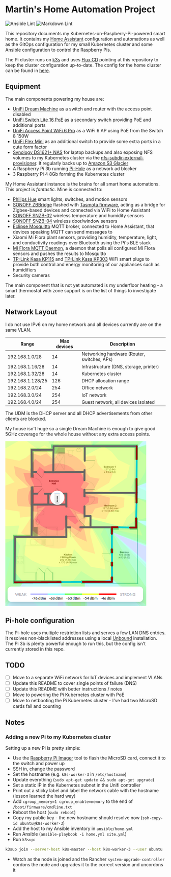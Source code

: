 # Martin's Home Automation Project

![Ansible Lint](https://github.com/mfoo/home/actions/workflows/ansible-lint.yaml/badge.svg)
![Markdown Lint](https://github.com/mfoo/home/actions/workflows/markdown-lint.yaml/badge.svg)

This repository documents my Kubernetes-on-Raspberry-Pi-powered smart home. It
contains my [Home Assistant](https://www.home-assistant.io/) configuration and
automations as well as the GitOps configuration for my small Kubernetes cluster
and some Ansible configuration to control the Raspberry Pis.

The Pi cluster runs on [k3s](https://k3s.io/) and uses [Flux
CD](https://fluxcd.io/) pointing at this repository to keep the cluster
configuration up-to-date. The config for the home cluster can be found in
[here](clusters/home-cluster).

## Equipment

The main components powering my house are:

- [UniFi Dream
  Machine](https://store.ui.com/collections/unifi-network-routing-switching/products/unifi-dream-machine)
  as a switch and router with the access point disabled
- [UniFi Switch Lite 16 PoE](https://eu.store.ui.com/collections/unifi-network-routing-switching/products/usw-lite-16-poe)
  as a secondary switch providing PoE and additional ports
- [UniFi Access Point WiFi 6 Pro](https://store.ui.com/products/unifi-ap6-professional)
  as a WiFi 6 AP using PoE from the Switch 8 150W
- [UniFi Flex Mini](https://store.ui.com/collections/unifi-network-switching/products/usw-flex-mini)
  as an additional switch to provide some extra ports in a cute form factor
- [Synology DS1621+ NAS](https://www.synology.com/en-us/products/DS1621+)
  for laptop backups and also exposing NFS volumes to my Kubernetes cluster via
  the
  [nfs-subdir-external-provisioner](https://github.com/kubernetes-sigs/nfs-subdir-external-provisioner).
  It regularly backs up to [Amazon S3 Glacier](https://aws.amazon.com/glacier/)
- A Raspberry Pi 3b running [Pi-Hole](https://pi-hole.net/) as a network ad
  blocker
- 3 Raspberry Pi 4 8Gb forming the Kubernetes cluster

My Home Assistant instance is the brains for all smart home automations. This
project is *fantastic*. Mine is connected to:

- [Philips Hue](https://www.philips-hue.com/en-gb) smart lights, switches, and
  motion sensors
- [SONOFF ZBBridge](https://sonoff.tech/product/smart-home-security/zbbridge/)
  flashed with [Tasmota firmware](https://tasmota.github.io/docs/), acting as
  a bridge for Zigbee-based devices and connected via WiFi to Home Assistant
- [SONOFF SNZB-02](https://sonoff.tech/product/smart-home-security/snzb-02/)
  wireless temperature and humidity sensors
- [SONOFF SNZB-04](https://sonoff.tech/product/smart-home-security/snzb-04/)
  wireless door/window sensors
- [Eclipse Mosquitto](https://mosquitto.org/) MQTT broker, connected to Home
  Assistant, that devices speaking MQTT can send messages to
- Xiaomi Mi Flora plant sensors, providing humidity, temperature, light, and
  conductivity readings over Bluetooth using the Pi's BLE stack
- [Mi Flora MQTT Daemon](https://github.com/ThomDietrich/miflora-mqtt-daemon), a
  daemon that polls all configured Mi Flora sensors and pushes the results to
  Mosquitto
- [TP-Link Kasa
  KP115](https://www.tp-link.com/uk/home-networking/smart-plug/kp115/) and
  [TP-Link Kasa KP303](https://www.tp-link.com/uk/home-networking/smart-plug/kp303/)
  WiFi smart plugs to provide both control and energy monitoring of our
  appliances such as humidifiers
- Security cameras

The main component that is not yet automated is my underfloor heating - a smart
thermostat with zone support is on the list of things to investigate later.

## Network Layout

I do not use IPv6 on my home network and all devices currently are on the same
VLAN.

| Range            | Max devices | Description                                 |
|------------------|-------------|---------------------------------------------|
| 192.168.1.0/28   |          14 | Networking hardware (Router, switches, APs) |
| 192.168.1.16/28  |          14 | Infrastructure (DNS, storage, printer)      |
| 192.168.1.32/28  |          14 | Kubernetes cluster                          |
| 192.168.1.128/25 |         126 | DHCP allocation range                       |
| 192.168.2.0/24   |         254 | Office network                              |
| 192.168.3.0/24   |         254 | IoT network                                 |
| 192.168.4.0/24   |         254 | Guest network, all devices isolated         |

The UDM is the DHCP server and all DHCP advertisements from other clients are
blocked.

My house isn't huge so a single Dream Machine is enough to give good 5GHz
coverage for the whole house without any extra access points.

![WiFi coverage floor plan](img/5G_wifi_map.png)

## Pi-hole configuration

The Pi-hole uses multiple restriction lists and serves a few LAN DNS entries. It
resolves non-blacklisted addresses using a local
[Unbound](https://www.nlnetlabs.nl/projects/unbound/about/) installation. The Pi
3b is plenty powerful enough to run this, but the config isn't currently stored
in this repo.

## TODO

- [ ] Move to a separate WiFi network for IoT devices and implement VLANs
- [ ] Update this README to cover single points of failure (DNS)
- [ ] Update this README with better instructions / notes
- [ ] Move to powering the Pi Kubernetes cluster with PoE
- [ ] Move to netbooting the Pi Kubernetes cluster - I've had two MicroSD cards
      fail and counting

## Notes

### Adding a new Pi to my Kubernetes cluster

Setting up a new Pi is pretty simple:

- Use the [Raspberry Pi
  Imager](https://www.raspberrypi.org/blog/raspberry-pi-imager-imaging-utility/)
  tool to flash the MicroSD card, connect it to the switch and power up
- SSH in, change the password
- Set the hostname (e.g. `k8s-worker-3` in `/etc/hostname`)
- Update everything (`sudo apt-get update && sudo apt-get upgrade`)
- Set a static IP in the Kubernetes subnet in the Unifi controller
- Print out a sticky label and label the network cable with the hostname (lesson
  learned the hard way)
- Add `cgroup_memory=1 cgroup_enable=memory` to the end of
  `/boot/firmware/cmdline.txt`
- Reboot the host (`sudo reboot`)
- Copy my public key - the new hostname should resolve now (`ssh-copy-id
  ubuntu@k8s-worker-3`)
- Add the host to my Ansible inventory in `ansible/home.yml`
- Run Ansible (`ansible-playbook -i home.yml site.yml`)
- Run `k3sup`:

```sh
k3sup join --server-host k8s-master --host k8s-worker-3 --user ubuntu
```

- Watch as the node is joined and the Rancher `system-upgrade-controller`
  cordons the node and upgrades it to the correct version and uncordons it
